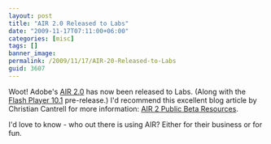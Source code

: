 ```yaml
---
layout: post
title: "AIR 2.0 Released to Labs"
date: "2009-11-17T07:11:00+06:00"
categories: [misc]
tags: []
banner_image: 
permalink: /2009/11/17/AIR-20-Released-to-Labs
guid: 3607
---
```


Woot! Adobe's <a href="http://labs.adobe.com/technologies/air2/">AIR 2.0</a> has now been released to Labs. (Along with the <a href="http://labs.adobe.com/technologies/flashplayer10/">Flash Player 10.1</a> pre-release.) I'd recommend this excellent blog article by Christian Cantrell for more information: <a href="http://blogs.adobe.com/cantrell/archives/2009/11/air_2_public_beta_resources.html">AIR 2 Public Beta Resources</a>.

I'd love to know - who out there is using AIR? Either for their business or for fun.